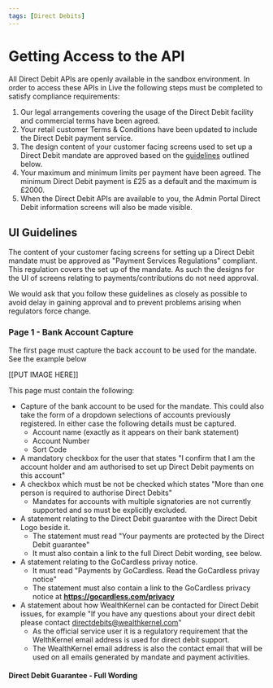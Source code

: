 ```yaml
---
tags: [Direct Debits]
---
```


# Getting Access to the API

All Direct Debit APIs are openly available in the sandbox environment. In order to access these APIs in Live the following steps must be completed to satisfy compliance requirements:

1. Our legal arrangements covering the usage of the Direct Debit facility and commercial terms have been agreed.
2. Your retail customer Terms & Conditions have been updated to include the Direct Debit payment service.
3. The design content of your customer facing screens used to set up a Direct Debit mandate are approved based on the [guidelines](#ui-guidelines) outlined below.
4. Your maximum and minimum limits per payment have been agreed. The minimum Direct Debit payment is £25 as a default and the maximum is £2000.
5. When the Direct Debit APIs are available to you, the Admin Portal Direct Debit information screens will also be made visible.

## UI Guidelines
The content of your customer facing screens for setting up a Direct Debit mandate must be approved as "Payment Services Regulations" compliant. This regulation covers the set up of the mandate. As such the designs for the UI of screens relating to payments/contributions do not need approval.

We would ask that you follow these guidelines as closely as possible to avoid delay in gaining approval and to prevent problems arising when regulators force change.

### Page 1 - Bank Account Capture
The first page must capture the back account to be used for the mandate. See the example below

[[PUT IMAGE HERE]]

This page must contain the following:
- Capture of the bank account to be used for the mandate. This could also take the form of a dropdown selections of accounts previously registered. In either case the following details must be captured.
  - Account name (exactly as it appears on their bank statement)
  - Account Number
  - Sort Code
- A mandatory checkbox for the user that states "I confirm that I am the account holder and am authorised to set up Direct Debit payments on this account"
- A checkbox which must be not be checked which states "More than one person is required to authorise Direct Debits"
  - Mandates for accounts with multiple signatories are not currently supported and so must be explicitly excluded.
- A statement relating to the Direct Debit guarantee with the Direct Debit Logo beside it.
  - The statement must read "Your payments are protected by the Direct Debit guarantee"
  - It must also contain a link to the full Direct Debit wording, see below.
- A statement relating to the GoCardless privay notice.
  - It must read "Payments by GoCardless. Read the GoCardless privay notice"
  - The statement must also contain a link to the GoCardless privacy notice at **https://gocardless.com/privacy**
- A statement about how WealthKernel can be contacted for Direct Debit issues, for example "If you have any questions about your direct debit please contact directdebits@wealthkernel.com"
  - As the official service user it is a regulatory requirement that the WelthKernel email address is used for direct debit support.
  - The WealthKernel email address is also the contact email that will be used on all emails generated by mandate and payment activities.

#### Direct Debit Guarantee - Full Wording


